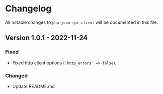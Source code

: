 # Changelog

All notable changes to `php-json-rpc-client` will be documented in this file.

## Version 1.0.1 - 2022-11-24

### Fixed

- Fixed http client options (`'http_errors' => false`).

### Changed

- Update README.md
